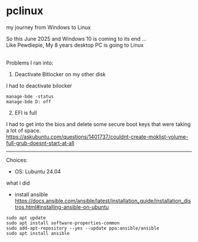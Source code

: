 # pclinux
my journey from Windows to Linux

So this June 2025 and Windows 10 is coming to its end ... <br>
Like Pewdiepie, My 8 years desktop PC is going to Linux <br><br>

Problems I ran into:
1. Deactivate Bitlocker on my other disk

I had to deactivate bilocker
```
manage-bde -status
manage-bde D: off
```
   
2. EFI is full

I had to get into the bios and delete some secure boot keys that were taking a lot of space.<br>
https://askubuntu.com/questions/1401737/couldnt-create-moklist-volume-full-grub-doesnt-start-at-all


---

Choices: 
- OS: Lubuntu 24.04

what i did
- install ansible
https://docs.ansible.com/ansible/latest/installation_guide/installation_distros.html#installing-ansible-on-ubuntu
```
sudo apt update
sudo apt install software-properties-common
sudo add-apt-repository --yes --update ppa:ansible/ansible
sudo apt install ansible
```
